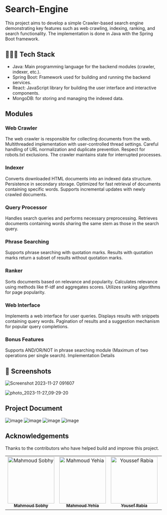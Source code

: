 # Search-Engine
This project aims to develop a simple Crawler-based search engine demonstrating key features such as web crawling, indexing, ranking, and search functionality. The implementation is done in Java with the Spring Boot framework.
  
 ## 🧑🏼‍💻 Tech Stack 
- Java: Main programming language for the backend modules (crawler, indexer, etc.).
- Spring Boot: Framework used for building and running the backend services.
- React: JavaScript library for building the user interface and interactive components.
- MongoDB: for storing and managing the indexed data.

## Modules
### Web Crawler
The web crawler is responsible for collecting documents from the web.
Multithreaded implementation with user-controlled thread settings.
Careful handling of URL normalization and duplicate prevention.
Respect for robots.txt exclusions.
The crawler maintains state for interrupted processes. 

### Indexer
Converts downloaded HTML documents into an indexed data structure.
Persistence in secondary storage.
Optimized for fast retrieval of documents containing specific words.
Supports incremental updates with newly crawled documents.

### Query Processor
Handles search queries and performs necessary preprocessing.
Retrieves documents containing words sharing the same stem as those in the search query.

### Phrase Searching
Supports phrase searching with quotation marks.
Results with quotation marks return a subset of results without quotation marks.

### Ranker
Sorts documents based on relevance and popularity.
Calculates relevance using methods like tf-idf and aggregates scores.
Utilizes ranking algorithms for page popularity.

### Web Interface
Implements a web interface for user queries.
Displays results with snippets containing query words.
Pagination of results and a suggestion mechanism for popular query completions.

### Bonus Features
Supports AND/OR/NOT in phrase searching module (Maximum of two operations per single search).
Implementation Details

## 📱 Screenshots
![Screenshot 2023-11-27 091607](https://github.com/MhmoudYahia/Search-Engine/assets/94763036/d2c3ad27-93a2-494c-afb1-66d82e8a0b78)

![photo_2023-11-27_09-29-20](https://github.com/MhmoudYahia/Search-Engine/assets/94763036/3ef88123-dd7e-44e6-b516-deac8a1c0837)

## Project Document
![image](https://github.com/MhmoudYahia/Search-Engine/assets/94763036/9c80be16-b097-4d9a-8546-91c971f4af6a)
![image](https://github.com/MhmoudYahia/Search-Engine/assets/94763036/29bb65e9-f48b-4a7c-8ecd-2c143aff1b91)
![image](https://github.com/MhmoudYahia/Search-Engine/assets/94763036/738d99cd-f456-4902-9277-97ae7c0a7dbe)
![image](https://github.com/MhmoudYahia/Search-Engine/assets/94763036/85d780a6-55d7-496b-8333-8d1bb99a93dd)

## Acknowledgements
Thanks to the contributors who have helped build and improve this project.

<table>
  <tr>
<td align="center">
<a href="https://github.com/MoSobhy01" target="_black">
<img src="https://avatars.githubusercontent.com/u/94849658?v=4" width="150px;" alt="Mahmoud Sobhy"/><br /><sub><b>Mahmoud Sobhy</b></sub></a><br />
</td>

<td align="center">
<a href="https://github.com/MhmoudYahia" target="_black">
<img src="https://avatars.githubusercontent.com/u/94763036?v=4" width="150px;" alt="Mahmoud Yehia"/><br /><sub><b>Mahmoud Yehia</b></sub></a><br />
</td>

<td align="center">
<a href="https://github.com/Yousef-Rabia" target="_black">
<img src="https://avatars.githubusercontent.com/u/78663127?v=4" width="150px;" alt="Youssef Rabia"/><br /><sub><b>Yousef Rabia</b></sub></a><br />
</td>

<td align="center">
<a href="https://github.com/Youssef-Hagag" target="_black">
<img src="https://avatars.githubusercontent.com/u/94843229?v=4" width="150px;" alt="Youssef Hagag"/><br /><sub><b>Youssef Hagag</b></sub></a><br />
</td>

</tr>
 </table>
